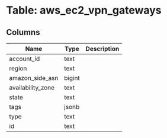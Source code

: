 
# Table: aws_ec2_vpn_gateways

## Columns
| Name        | Type           | Description  |
| ------------- | ------------- | -----  |
|account_id|text||
|region|text||
|amazon_side_asn|bigint||
|availability_zone|text||
|state|text||
|tags|jsonb||
|type|text||
|id|text||
